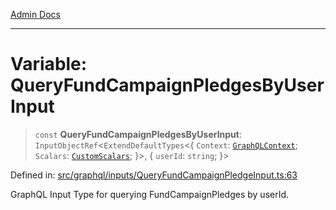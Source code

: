 [Admin Docs](/)

***

# Variable: QueryFundCampaignPledgesByUserInput

> `const` **QueryFundCampaignPledgesByUserInput**: `InputObjectRef`\<`ExtendDefaultTypes`\<\{ `Context`: [`GraphQLContext`](../../../context/type-aliases/GraphQLContext.md); `Scalars`: [`CustomScalars`](../../../scalars/type-aliases/CustomScalars.md); \}\>, \{ `userId`: `string`; \}\>

Defined in: [src/graphql/inputs/QueryFundCampaignPledgeInput.ts:63](https://github.com/Sourya07/talawa-api/blob/ead7a48e0174153214ee7311f8b242ee1c1a12ca/src/graphql/inputs/QueryFundCampaignPledgeInput.ts#L63)

GraphQL Input Type for querying FundCampaignPledges by userId.
